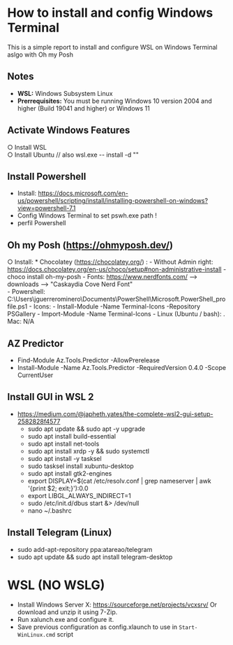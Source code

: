 # How to install and config Windows Terminal
This is a simple report to install and configure WSL on Windows Terminal aslgo with Oh my Posh

## Notes
 - **WSL:** Windows Subsystem Linux
 - **Prerrequisites:**  You must be running Windows 10 version 2004 and higher (Build 19041 and higher) or Windows 11

## Activate Windows Features
  ○ Install WSL  
  ○ Install Ubuntu //  also wsl.exe -- install -d "<distribution-name>"

## Install Powershell
  - Install: https://docs.microsoft.com/en-us/powershell/scripting/install/installing-powershell-on-windows?view=powershell-7.1
  - Config Windows Terminal to set pswh.exe path !
  - perfil Powershell
   

## Oh my Posh (https://ohmyposh.dev/)
  ○ Install:
    * Chocolatey (https://chocolatey.org/) : 
      - Without Admin right: https://docs.chocolatey.org/en-us/choco/setup#non-administrative-install 
	- choco install oh-my-posh
	- Fonts: https://www.nerdfonts.com/ --> downloads -->  "Caskaydia Cove Nerd Font"	
	- Powershell: C:\Users\jguerrerominero\Documents\PowerShell\Microsoft.PowerShell_profile.ps1
	- Icons:
	  - Install-Module -Name Terminal-Icons -Repository PSGallery
	  - Import-Module -Name Terminal-Icons
	- Linux (Ubuntu / bash):
	. Mac: N/A
		
## AZ Predictor
  * Find-Module Az.Tools.Predictor -AllowPrerelease
  * Install-Module -Name Az.Tools.Predictor -RequiredVersion 0.4.0 -Scope CurrentUser

## Install GUI in WSL 2
 - https://medium.com/@japheth.yates/the-complete-wsl2-gui-setup-2582828f4577 
   - sudo apt update && sudo apt -y upgrade
   - sudo apt install build-essential
   - sudo apt install net-tools
   - sudo apt install xrdp -y && sudo systemctl 
   - sudo apt install -y tasksel
   - sudo tasksel install xubuntu-desktop
   - sudo apt install gtk2-engines
   - export DISPLAY=$(cat /etc/resolv.conf | grep nameserver | awk '{print $2; exit;}'):0.0
   - export LIBGL_ALWAYS_INDIRECT=1
   - sudo /etc/init.d/dbus start &> /dev/null
   - nano ~/.bashrc
   
## Install Telegram (Linux)
  - sudo add-apt-repository ppa:atareao/telegram
  - sudo apt update && sudo apt install telegram-desktop

# WSL (NO WSLG)
  - Install Windows Server X: https://sourceforge.net/projects/vcxsrv/ Or download and unzip it using 7-Zip.
  - Run xalunch.exe and configure it.
  - Save  previous configuration as config.xlaunch to use in `Start-WinLinux.cmd` script 